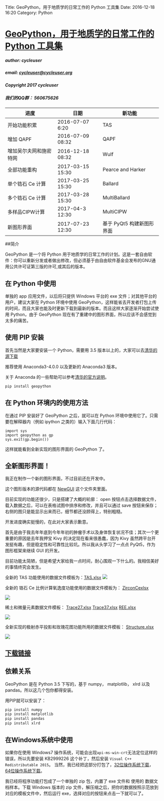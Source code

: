 Title: GeoPython，用于地质学的日常工作的 Python 工具集
Date: 2016-12-18 16:20
Category: Python

# [GeoPython，用于地质学的日常工作的 Python 工具集](https://github.com/chinageology/GeoPython)


##### author: cycleuser

##### email: cycleuser@cycleuser.org

##### Copyright 2017 cycleuser


##### 我们的QQ群： 560675626

|进度|日期|新功能|
|--|--|--|
|开始功能积累|2016-07-07 6:20|TAS|
|增加 QAPF|2016-07-09 08:32|QAPF|
|增加吴尔夫网和施密特网|2016-12-18 08:32|Wulf|
|全部功能重构|2017-03-15 15:30|Pearce and  Harker|
|单个锆石 Ce 计算|2017-03-25 15:30|Ballard|
|多个锆石 Ce 计算|2017-03-28 15:30|MultiBallard|
|多样品CIPW计算|2017-04-3 12:30|MultiCIPW|
|新图形界面|2017-07-23 12:30|基于 PyQt5 构建新图形界面|


##简介


GeoPython 是一个将 Python 用于地质学的日常工作的计划。这是一套自由软件：你可以重新分发或者做出修改，但必须基于由自由软件基金会发布的GNU通用公共许可证第三版的许可,或其后的版本。


## 在 Python 中使用

单独的 app 应用文件，以后将只提供 Windows 平台的 exe 文件；对其他平台的用户，建议大家在 Python 环境中使用 GeoPython，这样能省去开发者打包上传的时间，而且大家也能及时更新下载到最新的版本。而且这样大家逐渐开始尝试使用 Python，由于 GeoPython 现在有了重建中的图形界面，所以应该不会感觉到太多的痛苦。


## 使用 PIP 安装

首先当然是大家要安装一个 Python，需要用 3.5 版本以上的，大家可以去[清华的源下载](https://mirrors.tuna.tsinghua.edu.cn/anaconda/archive/)

推荐使用 Anaconda3-4.0.0 以及更新的 Anaconda3 版本。

关于 Anaconda 的一些帮助可以参考[清华的官方说明](https://mirrors.tuna.tsinghua.edu.cn/help/anaconda/)。


```Bash
pip install geopython
```

## 在 Python 环境内的使用方法

在通过 PIP 安装好了 GeoPython 之后，就可以在 Python 环境中使用它了。只需要在解释器内（例如 ipython 之类的）输入下面几行代码：

```Pythonreter
import sys
import geopython as gp
sys.exit(gp.begin())
```

这样就能看到全新实现的图形界面的 GeoPython 了。



## 全新图形界面！



我正在制作一个新的图形界面，不过目前还在开发中。

这个图形版本的源代码都在 [NewGUI](/NewGUI) 这个文件夹里面。


目前实现的功能还很少，只是搭建了大概的轮廓： open 按钮点击选择数据文件，载入数据之后，可以在表格试图中排序和修改，并且可以通过 save 按钮来保存；右侧的图只是能显示出来而已，细节都还没顾得上，特别粗糙。

开发进度确实挺慢的，在此对大家表示歉意。

首先是由于我去年年底到今年年初的肿瘤手术以及身体恢复状况不佳；其次一个更重要的原因是去年我押宝 Kivy 的决定现在看来很愚蠢，因为 Kivy 虽然跨平台开发挺有趣，但是稳定性和可靠性比较坑。所以我从头学习了一点点 PyQt5，作为图形框架来继续 GUI 的开发。

目前功能太简陋，但是希望大家给我一点时间，耐心围观一下什么的。我相信美好的事情终究会发生。



全新的 TAS 功能使用的数据文件模板为：[TAS.xlsx](https://github.com/chinageology/GeoPython/blob/master/NewGUI/TAS.xlsx)
![](https://raw.githubusercontent.com/chinageology/GeoPython/master/img/NewTAS.png)



全新的 锆石 Ce 比例计算氧逸度功能使用的数据文件模板为： [ZirconCexlsx](https://github.com/chinageology/GeoPython/blob/master/NewGUI/ZirconCe.xlsx)

![](https://raw.githubusercontent.com/chinageology/GeoPython/master/img/NewZirconCe.png)



稀土和微量元素数据文件模板：
[Trace27.xlsx](https://github.com/chinageology/GeoPython/blob/master/NewGUI/Trace27.xlsx)
[Trace37.xlsx](https://github.com/chinageology/GeoPython/blob/master/NewGUI/Trace37.xlsx)
[REE.xlsx](https://github.com/chinageology/GeoPython/blob/master/NewGUI/REE.xlsx)


![](https://raw.githubusercontent.com/chinageology/GeoPython/master/img/NewTrace.png)



全新实现的极射赤平投影和玫瑰花图功能所用的数据文件模板： [Structure.xlsx](https://github.com/chinageology/GeoPython/blob/master/NewGUI/Structure.xlsx)

![](https://raw.githubusercontent.com/chinageology/GeoPython/master/img/Rose.png)

## [下载链接](https://github.com/chinageology/GeoPython/blob/master/Download.md)

## 依赖关系

GeoPython 是在 Python 3.5 下写的，基于 numpy， matplotlib， xlrd 以及 pandas。所以这几个包你都得安装。

用PIP就可以安装了：

```Python
pip install numpy
pip install matplotlib
pip install pandas
pip install xlrd
```

## 在Windows系统中使用

如果你在使用 Windows7 操作系统，可能会出现`api-ms-win-crt`无法定位这样的错误，所以先要安装 KB2999226 这个补丁，然后安装 `Visual C++ Redistributable 2015`。
当然，我已经把这部分打包了，[32位操作系统下载](https://pan.baidu.com/s/1kVwSQ95)，[64位操作系统下载](https://pan.baidu.com/s/1qY34ocW)。

我已经将程序功能打包成了一个单独的 zip 包，内置了 exe 文件和 使用的 数据文档样本。下载 Windows 版本的 zip 文件，解压缩之后，把你的数据按照示范放到对应的模板文件中，然后运行 exe，选择对应的按钮来点击一下就可以了。

